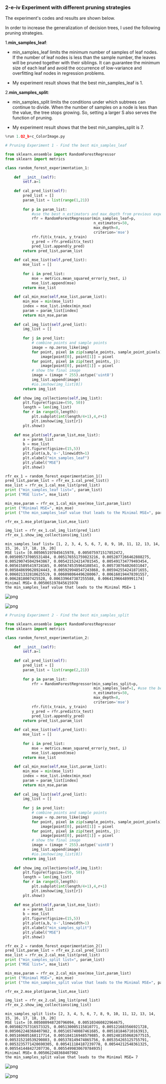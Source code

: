 ### 2-e-iv Experiment with different pruning strategies

The experiment's codes and results are shown below.

In order to increase the generalization of decision trees, I used the following pruning strategies.

1.**min_samples_leaf**: 

- min_samples_leaf limits the minimum number of samples of leaf nodes. If the number of leaf nodes is less than the sample number, the leaves will be pruned together with their siblings. It can guarantee the minimum size of each leaf and avoid the occurrence of low-variance and overfitting leaf nodes in regression problems.

- My experiment result shows that the best min_samples_leaf is 1.

2.**min_samples_split**: 

- min_samples_split limits the conditions under which subtrees can continue to divide. When the number of samples on a node is less than the value, the tree stops growing. So, setting a larger S also serves the function of pruning.

- My experiment result shows that the best min_samples_split is 7.


```python
%run 1.Q2_b+c_ColorImage.py
```


```python
# Pruning Experiment 1 - Find the best min_samples_leaf

from sklearn.ensemble import RandomForestRegressor
from sklearn import metrics

class random_forest_experimentation_1:
    
    def __init__(self):
        self.a=1
       
    def cal_pred_list(self):
        pred_list = []
        param_list = list(range(1,21))
        
        for p in param_list:
            #use the best n_estimators and max_depth from previous experiments in (e)
            rfr = RandomForestRegressor(min_samples_leaf=p,
                                        n_estimators=50,
                                        max_depth=8,
                                        criterion='mse')
            rfr.fit(x_train, y_train)
            y_pred = rfr.predict(x_test)
            pred_list.append(y_pred)
        return pred_list,param_list
    
    def cal_mse_list(self,pred_list):
        mse_list = []
        
        for i in pred_list:
            mse = metrics.mean_squared_error(y_test, i)
            mse_list.append(mse)
        return mse_list
    
    def cal_min_mse(self,mse_list,param_list):
        min_mse = min(mse_list)
        index = mse_list.index(min_mse)
        param = param_list[index]
        return min_mse,param
    
    def cal_img_list(self,pred_list):
        img_list = []
        
        for j in pred_list:
            # combine points and sample points
            image = np.zeros_like(img)
            for point, pixel in zip(sample_points, sample_point_pixels):
                image[point[0], point[1]] = pixel
            for point, pixel in zip(test_points, j):
                image[point[0], point[1]] = pixel
            # show the final image
            image = (image * 255).astype('uint8')
            img_list.append(image)
            #io.imshow(img_list[0])
        return img_list
              
    def show_img_collections(self,img_list):
        plt.figure(figsize=(50, 50))
        length = len(img_list)
        for r in range(0,length):
            plt.subplot(int(length/4+1),4,r+1)
            plt.imshow(img_list[r])  
        plt.show()
    
    def mse_plot(self,param_list,mse_list):
        a = param_list
        b = mse_list
        plt.figure(figsize=(15,5)) 
        plt.plot(a,b,'o-',linewidth=1)   
        plt.xlabel("min_samples_leaf") 
        plt.ylabel("MSE")  
        plt.show()
```


```python
rfr_ex_1 = random_forest_experimentation_1()
pred_list,param_list = rfr_ex_1.cal_pred_list()
mse_list = rfr_ex_1.cal_mse_list(pred_list)
print ("min_samples_leaf list=", param_list)
print ("MSE list=", mse_list)

min_mse,param = rfr_ex_1.cal_min_mse(mse_list,param_list)
print ("Minimal MSE=", min_mse)
print ("the min_samples_leaf value that leads to the Minimal MSE=", param)

rfr_ex_1.mse_plot(param_list,mse_list)

img_list = rfr_ex_1.cal_img_list(pred_list)
rfr_ex_1.show_img_collections(img_list)
```

    min_samples_leaf list= [1, 2, 3, 4, 5, 6, 7, 8, 9, 10, 11, 12, 13, 14, 15, 16, 17, 18, 19, 20]
    MSE list= [0.005065197845615978, 0.005075971517852472, 0.005095737005531484, 0.005176551759823216, 0.0052877266462888275, 0.005290745042943867, 0.005421524214701545, 0.005491734779493454, 0.005615895419724165, 0.005674535964108541, 0.005730764026031047, 0.005848699628924443, 0.005929948547243868, 0.005942554241871655, 0.006021332810625519, 0.006098064496280067, 0.006160194478391557, 0.0062818007425528, 0.006339647387255588, 0.006413966489991174]
    Minimal MSE= 0.005065197845615978
    the min_samples_leaf value that leads to the Minimal MSE= 1



![png](output_3_1.png)



![png](output_3_2.png)



```python
# Pruning Experiment 2 - Find the best min_samples_split

from sklearn.ensemble import RandomForestRegressor
from sklearn import metrics

class random_forest_experimentation_2:
    
    def __init__(self):
        self.a=1
       
    def cal_pred_list(self):
        pred_list = []
        param_list = list(range(2,21))
        
        for p in param_list:
            rfr = RandomForestRegressor(min_samples_split=p,
                                        min_samples_leaf=1, #use the best min_samples_leaf value from pruning experiment 1
                                        n_estimators=50,
                                        max_depth=8,
                                        criterion='mse')
            rfr.fit(x_train, y_train)
            y_pred = rfr.predict(x_test)
            pred_list.append(y_pred)
        return pred_list,param_list
    
    def cal_mse_list(self,pred_list):
        mse_list = []
        
        for i in pred_list:
            mse = metrics.mean_squared_error(y_test, i)
            mse_list.append(mse)
        return mse_list
    
    def cal_min_mse(self,mse_list,param_list):
        min_mse = min(mse_list)
        index = mse_list.index(min_mse)
        param = param_list[index]
        return min_mse,param
    
    def cal_img_list(self,pred_list):
        img_list = []
        
        for j in pred_list:
            # combine points and sample points
            image = np.zeros_like(img)
            for point, pixel in zip(sample_points, sample_point_pixels):
                image[point[0], point[1]] = pixel
            for point, pixel in zip(test_points, j):
                image[point[0], point[1]] = pixel
            # show the final image
            image = (image * 255).astype('uint8')
            img_list.append(image)
            #io.imshow(img_list[0])
        return img_list
              
    def show_img_collections(self,img_list):
        plt.figure(figsize=(50, 50))
        length = len(img_list)
        for r in range(0,length):
            plt.subplot(int(length/4+1),4,r+1)
            plt.imshow(img_list[r])  
        plt.show()
    
    def mse_plot(self,param_list,mse_list):
        a = param_list
        b = mse_list
        plt.figure(figsize=(15,5)) 
        plt.plot(a,b,'o-',linewidth=1)   
        plt.xlabel("min_samples_split") 
        plt.ylabel("MSE")  
        plt.show()
```


```python
rfr_ex_2 = random_forest_experimentation_2()
pred_list,param_list = rfr_ex_2.cal_pred_list()
mse_list = rfr_ex_2.cal_mse_list(pred_list)
print ("min_samples_split list=", param_list)
print ("MSE list=", mse_list)

min_mse,param = rfr_ex_2.cal_min_mse(mse_list,param_list)
print ("Minimal MSE=", min_mse)
print ("the min_samples_split value that leads to the Minimal MSE=", param)

rfr_ex_2.mse_plot(param_list,mse_list)

img_list = rfr_ex_2.cal_img_list(pred_list)
rfr_ex_2.show_img_collections(img_list)
```

    min_samples_split list= [2, 3, 4, 5, 6, 7, 8, 9, 10, 11, 12, 13, 14, 15, 16, 17, 18, 19, 20]
    MSE list= [0.005080948720796094, 0.005103460822964675, 0.005082757316573325, 0.005130005115810771, 0.005121683566921728, 0.005062248368407982, 0.005165740087461685, 0.005181846710163913, 0.005169605168117714, 0.005184116948579885, 0.0052481850682677515, 0.005315210539290803, 0.005378149474865756, 0.005354265125755791, 0.0053235771420690305, 0.005411184187239778, 0.00544212548361325, 0.005541448427207736, 0.0055499830670784935]
    Minimal MSE= 0.005062248368407982
    the min_samples_split value that leads to the Minimal MSE= 7



![png](output_5_1.png)



![png](output_5_2.png)

